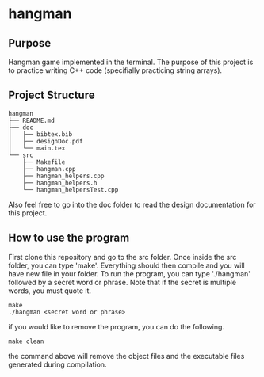 # hangman

## Purpose
Hangman game implemented in the terminal. The purpose of this project is to practice writing C++ code (specifially practicing string arrays). 

## Project Structure
```
hangman
├── README.md
├── doc
│   ├── bibtex.bib
│   ├── designDoc.pdf
│   └── main.tex
└── src
    ├── Makefile
    ├── hangman.cpp
    ├── hangman_helpers.cpp
    ├── hangman_helpers.h
    └── hangman_helpersTest.cpp
```
Also feel free to go into the doc folder to read the design documentation for this project. 

## How to use the program
First clone this repository and go to the src folder. Once inside the src folder, you can type 'make'. Everything should then compile and you will have new file in your folder. To run the program, you can type './hangman' followed by a secret word or phrase. Note that if the secret is multiple words, you must quote it.

```
make
./hangman <secret word or phrase>
```

if you would like to remove the program, you can do the following.

```
make clean
```
the command above will remove the object files and the executable files generated during compilation.
